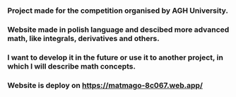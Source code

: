 ### Project made for the competition organised by AGH University.
### Website made in polish language and descibed more advanced math, like integrals, derivatives and others. 
### I want to develop it in the future or use it to another project, in which I will describe math concepts.
### Website is deploy on https://matmago-8c067.web.app/
